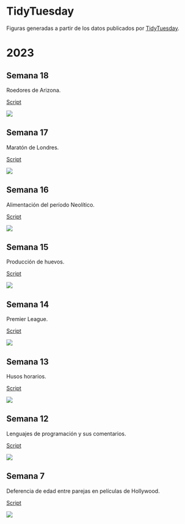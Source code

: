 # TidyTuesday
Figuras generadas a partir de los datos publicados por [TidyTuesday](https://github.com/rfordatascience/tidytuesday#readme).

# 2023

## Semana 18

Roedores de Arizona.

[Script](2023/semana_18/2023-s18_script.R)

![](2023/semana_18/viz.png)

## Semana 17

Maratón de Londres.

[Script](2023/semana_17/2023-s17_script.R)

![](2023/semana_17/viz.png)

## Semana 16

Alimentación del período Neolítico.

[Script](2023/semana_16/2023-s16_script.R)

![](2023/semana_16/viz.png)

## Semana 15

Producción de huevos.

[Script](2023/semana_15/2023-s15_script.R)

![](2023/semana_15/viz.png)

## Semana 14

Premier League.

[Script](2023/semana_14/2023-s14_script.R)

![](2023/semana_14/viz.png)

## Semana 13

Husos horarios.

[Script](2023/semana_13/2023-s13_script.R)

![](2023/semana_13/viz.png)

## Semana 12

Lenguajes de programación y sus comentarios.

[Script](2023/semana_12/2023-s12_script.R)

![](2023/semana_12/viz.png)

## Semana 7

Deferencia de edad entre parejas en películas de Hollywood.

[Script](2023/semana_07/2023-s07_script.R)

![](2023/semana_07/viz.png)
